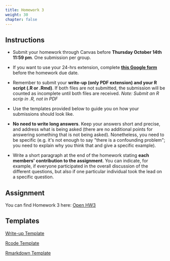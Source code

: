 ```yaml
---
title: Homework 3
weight: 30
chapter: false
---
```


## Instructions

- Submit your homework through Canvas before **Thursday October 14th 11:59 pm**. One submission per group.

- If you want to use your 24-hrs extension, complete **[this Google form](https://forms.gle/3HSsiZBAPSZ8rEYD7)** before the homework due date.

- Remember to submit your **write-up (only PDF extension) and your R script (.R or .Rmd)**. If both files are not submitted, the submission will be counted as incomplete until both files are received. *Note: Submit an R scrip in .R, not in PDF*

- Use the templates provided below to guide you on how your submissions should look like.

- **No need to write long answers**. Keep your answers short and precise, and address what is being asked (there are no additional points for answering something that is not being asked). Nonetheless, you need to be specific (e.g. it's not enough to say "there is a confounding problem"; you need to explain why you think that and give a specific example).

- Write a short paragraph at the end of the homework stating **each members' contribution to the assignment**. You can indicate, for example, if everyone participated in the overall discussion of the different questions, but also if one particular individual took the lead on a specific question.

## Assignment

You can find Homework 3 here: <a onclick="ga('send', 'event', 'External-Link','click','hw3','0','Link');" href="https://sta235.netlify.app/assignments/homework/homework3/STA235H_Fall21_Homework3.html" target="_blank" class="btn btn-default"> Open HW3 <i class="fas fa-external-link-alt"></i></a>

## Templates

<a onclick="ga('send', 'event', 'External-Link','click','hw3_doc','0','Link');" href="https://sta235.netlify.app/assignments/homework/homework3/STA235H_HW3_template.docx" target="_blank" class="btn btn-default"> Write-up Template <i class="fas fa-external-link-alt"></i></a> 
<br>

<a onclick="ga('send', 'event', 'External-Link','click','hw3_code','0','Link');" href="https://sta235.netlify.app/assignments/homework/homework3/STA235H_HW3_template.R" target="_blank" class="btn btn-default"> Rcode Template <i class="fas fa-external-link-alt"></i></a> 
<br>

<a onclick="ga('send', 'event', 'External-Link','click','hw3_rmd','0','Link');" href="https://sta235.netlify.app/assignments/homework/homework3/STA235H_HW3_template.Rmd" target="_blank" class="btn btn-default"> Rmarkdown Template <i class="fas fa-external-link-alt"></i></a>


<!-- ## Answer Key

- You can find the answer key for Homework 2 here: <a onclick="ga('send', 'event', 'External-Link','click','hw2_key','0','Link');" href="https://sta235.netlify.app/assignments/homework/homework2/STA235H_Fall21_Homework2_AnswerKey.html" target="_blank" class="btn btn-default"> Open HW2 Answer Key <i class="fas fa-external-link-alt"></i></a> -->